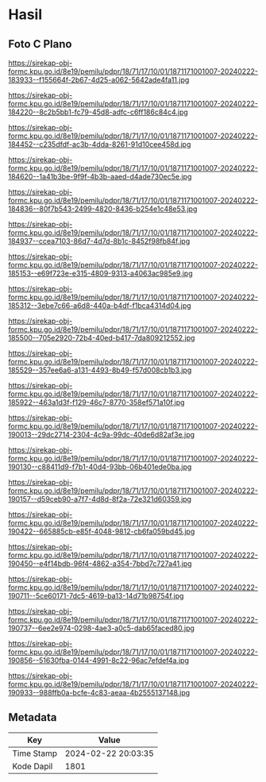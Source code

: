 # Hasil

## Foto C Plano

https://sirekap-obj-formc.kpu.go.id/8e19/pemilu/pdpr/18/71/17/10/01/1871171001007-20240222-183933--f155664f-2b67-4d25-a062-5642ade4fa11.jpg

https://sirekap-obj-formc.kpu.go.id/8e19/pemilu/pdpr/18/71/17/10/01/1871171001007-20240222-184220--8c2b5bb1-fc79-45d8-adfc-c6ff186c84c4.jpg

https://sirekap-obj-formc.kpu.go.id/8e19/pemilu/pdpr/18/71/17/10/01/1871171001007-20240222-184452--c235dfdf-ac3b-4dda-8261-91d10cee458d.jpg

https://sirekap-obj-formc.kpu.go.id/8e19/pemilu/pdpr/18/71/17/10/01/1871171001007-20240222-184620--1a41b3be-9f9f-4b3b-aaed-d4ade730ec5e.jpg

https://sirekap-obj-formc.kpu.go.id/8e19/pemilu/pdpr/18/71/17/10/01/1871171001007-20240222-184836--80f7b543-2499-4820-8436-b254e1c48e53.jpg

https://sirekap-obj-formc.kpu.go.id/8e19/pemilu/pdpr/18/71/17/10/01/1871171001007-20240222-184937--ccea7103-86d7-4d7d-8b1c-8452f98fb84f.jpg

https://sirekap-obj-formc.kpu.go.id/8e19/pemilu/pdpr/18/71/17/10/01/1871171001007-20240222-185153--e69f723e-e315-4809-9313-a4063ac985e9.jpg

https://sirekap-obj-formc.kpu.go.id/8e19/pemilu/pdpr/18/71/17/10/01/1871171001007-20240222-185312--3ebe7c66-a6d8-440a-b4df-f1bca4314d04.jpg

https://sirekap-obj-formc.kpu.go.id/8e19/pemilu/pdpr/18/71/17/10/01/1871171001007-20240222-185500--705e2920-72b4-40ed-b417-7da809212552.jpg

https://sirekap-obj-formc.kpu.go.id/8e19/pemilu/pdpr/18/71/17/10/01/1871171001007-20240222-185529--357ee6a6-a131-4493-8b49-f57d008cb1b3.jpg

https://sirekap-obj-formc.kpu.go.id/8e19/pemilu/pdpr/18/71/17/10/01/1871171001007-20240222-185922--463a1d3f-f129-46c7-8770-358ef571a10f.jpg

https://sirekap-obj-formc.kpu.go.id/8e19/pemilu/pdpr/18/71/17/10/01/1871171001007-20240222-190013--29dc2714-2304-4c9a-99dc-40de6d82af3e.jpg

https://sirekap-obj-formc.kpu.go.id/8e19/pemilu/pdpr/18/71/17/10/01/1871171001007-20240222-190130--c88411d9-f7b1-40d4-93bb-06b401ede0ba.jpg

https://sirekap-obj-formc.kpu.go.id/8e19/pemilu/pdpr/18/71/17/10/01/1871171001007-20240222-190157--d59ceb90-a7f7-4d8d-8f2a-72e321d60359.jpg

https://sirekap-obj-formc.kpu.go.id/8e19/pemilu/pdpr/18/71/17/10/01/1871171001007-20240222-190422--665885cb-e85f-4048-9812-cb6fa059bd45.jpg

https://sirekap-obj-formc.kpu.go.id/8e19/pemilu/pdpr/18/71/17/10/01/1871171001007-20240222-190450--e4f14bdb-96f4-4862-a354-7bbd7c727a41.jpg

https://sirekap-obj-formc.kpu.go.id/8e19/pemilu/pdpr/18/71/17/10/01/1871171001007-20240222-190711--5ce60171-7dc5-4619-ba13-14d71b98754f.jpg

https://sirekap-obj-formc.kpu.go.id/8e19/pemilu/pdpr/18/71/17/10/01/1871171001007-20240222-190737--6ee2e974-0298-4ae3-a0c5-dab65faced80.jpg

https://sirekap-obj-formc.kpu.go.id/8e19/pemilu/pdpr/18/71/17/10/01/1871171001007-20240222-190856--51630fba-0144-4991-8c22-96ac7efdef4a.jpg

https://sirekap-obj-formc.kpu.go.id/8e19/pemilu/pdpr/18/71/17/10/01/1871171001007-20240222-190933--988ffb0a-bcfe-4c83-aeaa-4b2555137148.jpg


## Metadata

| Key        | Value               |
| ---------- | ------------------- |
| Time Stamp | 2024-02-22 20:03:35 |
| Kode Dapil | 1801                |



